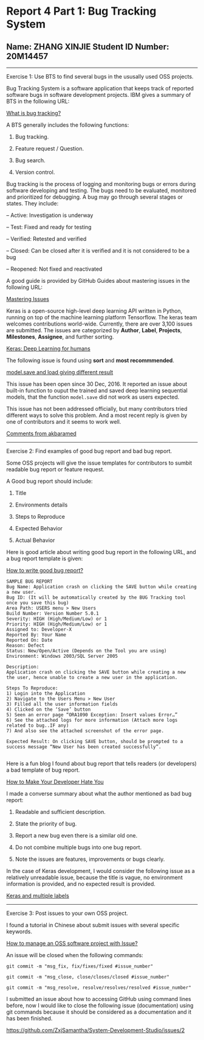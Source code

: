 # Report 4 Part 1: Bug Tracking System

## Name: ZHANG XINJIE Student ID Number: 20M14457


---

Exercise 1: Use BTS to find several bugs in the ususally used OSS projects. 

Bug Tracking System is a software application that keeps track of reported software bugs in software development projects. IBM gives a summary of BTS in the following URL:

[What is bug tracking?](https://www.ibm.com/topics/bug-tracking)


A BTS generally includes the following functions:

1. Bug tracking.

2. Feature request / Question. 

3. Bug search.

4. Version control.

Bug tracking is the process of logging and monitoring bugs or errors during software developing and testing. The bugs need to be evaluated, monitored and prioritized for debugging.  A bug may go through several stages or states. They include:

 – Active: Investigation is underway
 
 – Test: Fixed and ready for testing
 
 – Verified: Retested and verified
 
 – Closed: Can be closed after it is verified and it is not considered to be a bug
 
 – Reopened: Not fixed and reactivated
 
A good guide is provided by GitHub Guides about mastering issues in the following URL:

[Mastering Issues](https://guides.github.com/features/issues/)
 
Keras is a open-source high-level deep learning API written in Python, running on top of the machine learning platform Tensorflow. The keras team welcomes contributions world-wide. Currently, there are over 3,100 issues are submitted. The issues are categorized by **Author**, **Label**, **Projects**, **Milestones**, **Assignee**, and further sorting. 

[Keras: Deep Learning for humans](https://github.com/keras-team/keras)

The following issue is found using **sort** and **most recommmended**. 

[model.save and load giving different result](https://github.com/keras-team/keras/issues/4875)

This issue has been open since 30 Dec, 2016. It reported an issue about built-in function to ouput the trained and saved deep learning sequential models, that the function `model.save` did not work as users expected. 

This issue has not been addressed officially, but many contributors tried different ways to solve this problem. And a most recent reply is given by one of contributors and it seems to work well.

[Comments from akbaramed](https://github.com/keras-team/keras/issues/4875#issuecomment-712633281)


---

Exercise 2: Find examples of good bug report and bad bug report.

Some OSS projects will give the issue templates for contributors to sumbit readable bug report or feature request. 

A Good bug report should include:

1. Title

2. Environments details

3. Steps to Reproduce

4. Expected Behavior

5. Actual Behavior

Here is good article about writing good bug report in the following URL, and a bug report template is given:

[How to write good bug report?](https://www.softwaretestinghelp.com/how-to-write-good-bug-report/)

```
SAMPLE BUG REPORT
Bug Name: Application crash on clicking the SAVE button while creating a new user.
Bug ID: (It will be automatically created by the BUG Tracking tool once you save this bug)
Area Path: USERS menu > New Users
Build Number: Version Number 5.0.1
Severity: HIGH (High/Medium/Low) or 1
Priority: HIGH (High/Medium/Low) or 1
Assigned to: Developer-X
Reported By: Your Name
Reported On: Date
Reason: Defect
Status: New/Open/Active (Depends on the Tool you are using)
Environment: Windows 2003/SQL Server 2005

Description:
Application crash on clicking the SAVE button while creating a new
the user, hence unable to create a new user in the application.

Steps To Reproduce:
1) Login into the Application
2) Navigate to the Users Menu > New User
3) Filled all the user information fields
4) Clicked on the ‘Save’ button
5) Seen an error page “ORA1090 Exception: Insert values Error…”
6) See the attached logs for more information (Attach more logs related to bug..IF any)
7) And also see the attached screenshot of the error page.

Expected Result: On clicking SAVE button, should be prompted to a success message “New User has been created successfully”.


```

Here is a fun blog I found about bug report that tells readers (or developers) a bad template of bug report. 

[How to Make Your Developer Hate You](https://blog.ubertesters.com/how-to-make-your-developer-hate-you-or-7-tips-on-bad-bug-reporting/)

I made a converse summary about what the author mentioned as bad bug report: 

1. Readable and sufficient description.

2. State the priority of bug.

3. Report a new bug even there is a similar old one.

4. Do not combine multiple bugs into one bug report.

5. Note the issues are features, improvements or bugs clearly. 

In the case of Keras development, I would consider the following issue as a relatively unreadable issue, because the title is vague, no environment information is provided, and no expected result is provided.  

[Keras and multiple labels](https://github.com/keras-team/keras/issues/10983)

---

Exercise 3: Post issues to your own OSS project. 

I found a tutorial in Chinese about submit issues with several specific keywords. 

[How to manage an OSS software project with Issue?](http://www.ruanyifeng.com/blog/2017/08/issue.html)

An issue will be closed when the following commands:

`git commit -m "msg_fix, fix/fixes/fixed #issue_number"`

`git commit -m "msg_close, close/closes/closed #issue_number"`

`git commit -m "msg_resolve, resolve/resolves/resolved #issue_number"`

I submitted an issue about how to accessing GitHub using command lines before, now I would like to close the following issue (documentation) using git commands because it should be considered as a documentation and it has been finished.

https://github.com/ZxjSamantha/System-Development-Studio/issues/2

